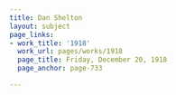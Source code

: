 ```yaml
---
title: Dan Shelton
layout: subject
page_links:
- work_title: '1918'
  work_url: pages/works/1918
  page_title: Friday, December 20, 1918
  page_anchor: page-733

---
```

